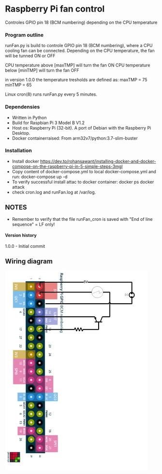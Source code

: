 # Raspberry Pi fan control

Controles GPIO pin 18 (BCM numbering) depending on the CPU temperature

### Program outline

runFan.py is build to controle GPIO pin 18 (BCM numbering), where a CPU cooling fan can be connected.
Depending on the CPU temperature, the fan will be tunned ON or OFF

CPU temperature above [maxTMP] will turn the fan ON
CPU temperature below [minTMP] will turn the fan OFF

in version 1.0.0 the temperature tresholds are defined as:
maxTMP = 75
minTMP = 65

Linux cron(8) runs runFan.py every 5 minutes.

### Dependensies

- Written in Python
- Build for Raspbian Pi 3 Model B V1.2
- Host os: Raspberry Pi (32-bit). A port of Debian with the Raspberry Pi Desktop.
- Docker containerraised: From arm32v7/python:3.7-slim-buster


### Installation

- Install docker https://dev.to/rohansawant/installing-docker-and-docker-compose-on-the-raspberry-pi-in-5-simple-steps-3mgl
- Copy content of docker-compose.yml to local docker-compose.yml and run: docker-compose up -d
- To verify successful install attac to docker container: 
    docker ps
    docker attack <container>
- check cron.log and runFan.log at /var/log. 



## NOTES

- Remember to verify that the file runFan_cron is saved with "End of line sequence" = LF only!


#### Version history
1.0.0 - Initial commit

## Wiring diagram

![](/wiringDiagrame.jpg)

